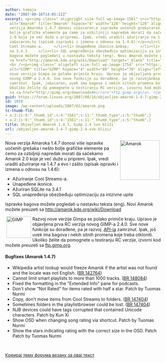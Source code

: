 ```yaml
---
author: tomaja
date: "2007-08-16T14:05:22Z"
excerpt: <p><img class=" alignright size-full wp-image-1561" src="https://linuxo.org/wp-content/uploads/2007/02/amarok.png"
  alt="Amarok" title="Amarok" hspace="4" width="128" height="128" align="right" />Nova
  verzija Amaroka 1.4.7 donosi vi&scaron;e ispravke uočenih gre&scaron;aka i ne&scaron;to
  bolje grafičke elemente pa ćemo za ozbiljniji napredak morati da sačekamo Amarok
  2.0 koje je već duže u pripremi. Ipak, vredi uraditi ažuriranje na 1.4.7 a evo i
  za&scaron;to (spisak ispravki i izmena u odnosu na 1.4.6):</p><ul><li>Ažuriranje
  Cool Streams-a.     </li><li> Unapeđene ikonice.&nbsp;     </li><li> Ažuriran SQLite
  na 3.4.1     </li><li> SQL unapređenja obezbeđuju optimizaciju za intzivne upite</li></ul>Ispravke
  bagova možete pogledati u nastavku teksta (eng). Novi Amarok možete preuzeti sa
  <a href="http://amarok.kde.org/wiki/Download" target="_blank" title="Amarok download">http://amarok.kde.org/wiki/Download</a>
  <br /><p><img class=" alignleft size-full wp-image-1754" src="https://linuxo.org/wp-content/uploads/2007/06/gimp.png"
  alt="GIMP" title="GIMP" hspace="4" width="80" height="70" align="left" />Razvoj
  nove verzije Gimpa se polako primiče kraju. Upravo je objavljena prva RC verzija
  novog GIMP-a 2.4.0. Sve nove funkcije su dorađene, pa je razvoj&nbsp; <a href="http://developer.gimp.org/api/2.0/index.html">API-ja</a>
  zamrznut. Ipak, jo&scaron; uvek ima bagova i nekih sitnih promena koje treba otkloniti.
  Ukoliko želite da pomognete u testiranju RC verzije, izvorni kod možete preuzeti
  sa <a href="http://gimp.org/downloads#mirrors">ftp.gimp.org</a>. </p>
guid: https://forum.linuxo.org/2007/08/16/objavljen-amarok-1-4-7-gimp-2-4-sve-blizi/
id: 1859
image: /wp-content/uploads/2007/02/amarok.png
tc-thumb-fld:
- a:2:{s:9:"_thumb_id";s:4:"1561";s:11:"_thumb_type";s:5:"thumb";}
- a:2:{s:9:"_thumb_id";s:4:"1561";s:11:"_thumb_type";s:5:"thumb";}
title: Objavljen Amarok 1.4.7, Gimp 2.4 sve bliži
url: /objavljen-amarok-1-4-7-gimp-2-4-sve-blizi/
---
```

<img class=" alignright size-full wp-image-1561" src="https://linuxo.org/wp-content/uploads/2007/02/amarok.png" alt="Amarok" title="Amarok" hspace="4" width="128" height="128" align="right" />Nova verzija Amaroka 1.4.7 donosi vi&scaron;e ispravke uočenih gre&scaron;aka i ne&scaron;to bolje grafičke elemente pa ćemo za ozbiljniji napredak morati da sačekamo Amarok 2.0 koje je već duže u pripremi. Ipak, vredi uraditi ažuriranje na 1.4.7 a evo i za&scaron;to (spisak ispravki i izmena u odnosu na 1.4.6):

  * Ažuriranje Cool Streams-a. 
  * Unapeđene ikonice.&nbsp; 
  * Ažuriran SQLite na 3.4.1 
  * SQL unapređenja obezbeđuju optimizaciju za intzivne upite

Ispravke bagova možete pogledati u nastavku teksta (eng). Novi Amarok možete preuzeti sa <a href="http://amarok.kde.org/wiki/Download" target="_blank" title="Amarok download">http://amarok.kde.org/wiki/Download</a> 

<img class=" alignleft size-full wp-image-1754" src="https://linuxo.org/wp-content/uploads/2007/06/gimp.png" alt="GIMP" title="GIMP" hspace="4" width="80" height="70" align="left" /> Razvoj nove verzije Gimpa se polako primiče kraju. Upravo je objavljena prva RC verzija novog GIMP-a 2.4.0. Sve nove funkcije su dorađene, pa je razvoj&nbsp; [API-ja](http://developer.gimp.org/api/2.0/index.html) zamrznut. Ipak, jo&scaron; uvek ima bagova i nekih sitnih promena koje treba otkloniti. Ukoliko želite da pomognete u testiranju RC verzije, izvorni kod možete preuzeti sa [ftp.gimp.org](http://gimp.org/downloads#mirrors). 

<!--break-->

#### Bugfixes (Amarok 1.4.7)  


  * Wikipedia artist lookup would freeze Amarok if the artist was not found and the locale was not English. ([BR 142764](http://bugs.kde.org/show_bug.cgi?id=142764)) 
  * Cannot limit smart playlists to more than 1000 tracks. ([BR 148084](http://bugs.kde.org/show_bug.cgi?id=148084)) 
  * Fixed the formatting in the "Extended Info" pane for podcasts. 
  * Don't show "Not Rated" for items rated with half a star. Patch by Tuomas Nurmi 
  * Copy, don't move items from Cool Streams to folders. ([BR 147404](http://bugs.kde.org/show_bug.cgi?id=147404)) 
  * Sometimes folders in the playlistbrowser could be lost. ([BR 147404](http://bugs.kde.org/show_bug.cgi?id=147404)) 
  * NJB devices could have tags corrupted that contained Unicode characters. Patch by Kun Xi 
  * Show OSD when changing song rating via shortcut. Patch by Tuomas Nurmi 
  * Show the stars indicating rating with the correct size in the OSD. Patch Patch by Tuomas Nurmi 

&nbsp;

[Креирај тему форума везану за овај текст](https://linuxo.org/nova-tema-na-forumu/?se_pid=1859)